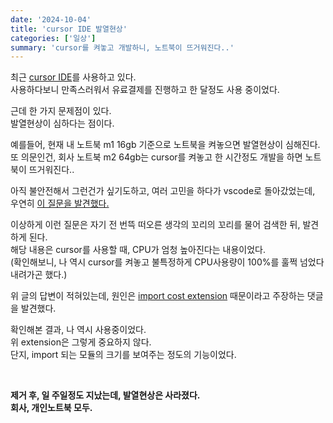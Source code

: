 ```yaml
---
date: '2024-10-04'
title: 'cursor IDE 발열현상'
categories: ['일상']
summary: 'cursor를 켜놓고 개발하니, 노트북이 뜨거워진다..'
---
```


최근 [cursor IDE](https://www.cursor.com/)를 사용하고 있다.  
사용하다보니 만족스러워서 유료결제를 진행하고 한 달정도 사용 중이었다.

근데 한 가지 문제점이 있다.  
발열현상이 심하다는 점이다.

예를들어, 현재 내 노트북 m1 16gb 기준으로 노트북을 켜놓으면 발열현상이 심해진다.  
또 의문인건, 회사 노트북 m2 64gb는 cursor를 켜놓고 한 시간정도 개발을 하면 노트북이 뜨거워진다..

아직 불안전해서 그런건가 싶기도하고, 여러 고민을 하다가 vscode로 돌아갔었는데,  
우연히 [이 질문을 발견했다.](https://forum.cursor.com/t/cursor-helper-plugin-is-killing-my-m1-cpu/2305)

이상하게 이런 질문은 자기 전 번뜩 떠오른 생각의 꼬리의 꼬리를 물어 검색한 뒤, 발견하게 된다.  
해당 내용은 cursor를 사용할 때, CPU가 엄청 높아진다는 내용이었다.  
(확인해보니, 나 역시 cursor를 켜놓고 불특정하게 CPU사용량이 100%를 훌쩍 넘었다 내려가곤 했다.)

위 글의 답변이 적혀있는데, 원인은 [import cost extension](https://marketplace.visualstudio.com/items?itemName=wix.vscode-import-cost) 때문이라고 주장하는 댓글을 발견했다.

확인해본 결과, 나 역시 사용중이었다.  
위 extension은 그렇게 중요하지 않다.  
단지, import 되는 모듈의 크기를 보여주는 정도의 기능이었다.

<br/>

**제거 후, 일 주일정도 지났는데, 발열현상은 사라졌다.**  
**회사, 개인노트북 모두.**

